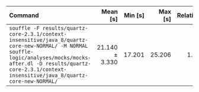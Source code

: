 | Command | Mean [s] | Min [s] | Max [s] | Relative |
|:---|---:|---:|---:|---:|
| `souffle -F results/quartz-core-2.3.1/context-insensitive/java_8/quartz-core-new-NORMAL/ -M NORMAL souffle-logic/analyses/mocks/mocks-after.dl -D results/quartz-core-2.3.1/context-insensitive/java_8/quartz-core-new-NORMAL/` | 21.140 ± 3.330 | 17.201 | 25.206 | 1.00 |
